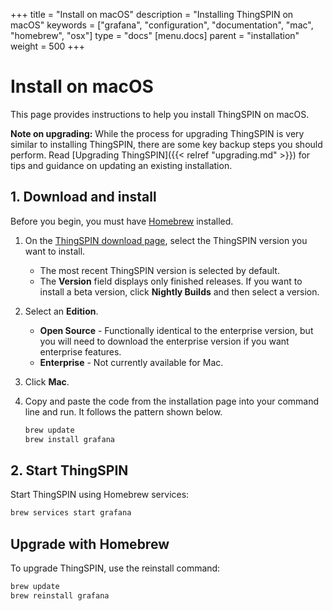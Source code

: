 +++
title = "Install on macOS"
description = "Installing ThingSPIN on macOS"
keywords = ["grafana", "configuration", "documentation", "mac", "homebrew", "osx"]
type = "docs"
[menu.docs]
parent = "installation"
weight = 500
+++

# Install on macOS

This page provides instructions to help you install ThingSPIN on macOS. 

**Note on upgrading:** While the process for upgrading ThingSPIN is very similar to installing ThingSPIN, there are some key backup steps you should perform. Read [Upgrading ThingSPIN]({{< relref "upgrading.md" >}}) for tips and guidance on updating an existing installation.

## 1. Download and install

Before you begin, you must have [Homebrew](http://brew.sh/) installed.

1. On the [ThingSPIN download page](https://grafana.com/grafana/download?platform=mac), select the ThingSPIN version you want to install. 
   * The most recent ThingSPIN version is selected by default.
   * The **Version** field displays only finished releases. If you want to install a beta version, click **Nightly Builds** and then select a version.
2. Select an **Edition**.
   * **Open Source** - Functionally identical to the enterprise version, but you will need to download the enterprise version if you want enterprise features.
   * **Enterprise** - Not currently available for Mac.
3. Click **Mac**.
4. Copy and paste the code from the installation page into your command line and run. It follows the pattern shown below.

   ```bash
   brew update
   brew install grafana
   ```

## 2. Start ThingSPIN

Start ThingSPIN using Homebrew services: 

```bash
brew services start grafana
```

## Upgrade with Homebrew

To upgrade ThingSPIN, use the reinstall command:

```bash
brew update
brew reinstall grafana
```
